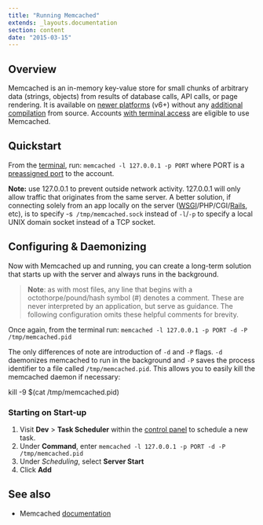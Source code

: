 ```yaml
---
title: "Running Memcached"
extends: _layouts.documentation
section: content
date: "2015-03-15"
---
```


## Overview

Memcached is an in-memory key-value store for small chunks of arbitrary data (strings, objects) from results of database calls, API calls, or page rendering. It is available on [newer platforms](/docs/platform/determining-platform-version/ "Determining platform version") (v6+) without any [additional compilation](/docs/terminal/compiling-programs/ "Compiling programs") from source. Accounts [with terminal access](/docs/terminal/is-terminal-access-available/ "Is terminal access available?") are eligible to use Memcached.

## Quickstart

From the [terminal](/docs/terminal/accessing-terminal/ "Accessing terminal"), run: `memcached -l 127.0.0.1 -p PORT` where PORT is a [preassigned port](/docs/terminal/listening-ports/ "Listening on ports") to the account.

**Note:** use 127.0.0.1 to prevent outside network activity. 127.0.0.1 will only allow traffic that originates from the same server. A better solution, if connecting solely from an app locally on the server ([WSGI](/docs/python/using-wsgi/ "Using WSGI")/PHP/CGI/[Rails](/docs/ruby/setting-rails-passenger/ "Setting up Rails with Passenger"), etc), is to specify -s` /tmp/memcached.sock` instead of `-l`/`-p` to specify a local UNIX domain socket instead of a TCP socket.

## Configuring & Daemonizing

Now with Memcached up and running, you can create a long-term solution that starts up with the server and always runs in the background.

> **Note**: as with most files, any line that begins with a octothorpe/pound/hash symbol (#) denotes a comment. These are never interpreted by an application, but serve as guidance. The following configuration omits these helpful comments for brevity.

Once again, from the terminal run: `memcached -l 127.0.0.1 -p PORT -d -P /tmp/memcached.pid`

The only differences of note are introduction of `-d` and `-P` flags. `-d` daemonizes memcached to run in the background and `-P` saves the process identifier to a file called `/tmp/memcached.pid`. This allows you to easily kill the memcached daemon if necessary:

kill -9 $(cat /tmp/memcached.pid)

### Starting on Start-up

1. Visit **Dev** > **Task Scheduler** within the [control panel](/docs/control-panel/logging-into-the-control-panel/ "Logging into the control panel") to schedule a new task.
2. Under **Command**, enter `memcached -l 127.0.0.1 -p PORT -d -P /tmp/memcached.pid`
3. Under _Scheduling_, select **Server Start**
4. Click **Add**

## See also

- Memcached [documentation](https://code.google.com/p/memcached/wiki/NewStart)
